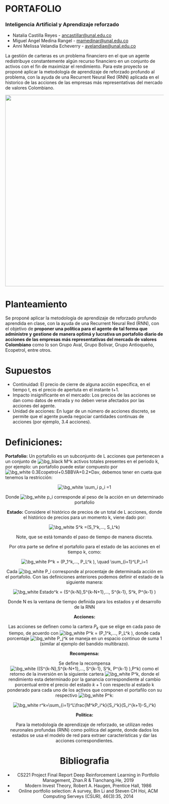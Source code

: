 # PORTAFOLIO
### Inteligencia Artificial y Aprendizaje reforzado

*   Natalia Castilla Reyes - ancastillar@unal.edu.co
*   Miguel Angel Medina Rangel - mamedinar@unal.edu.co 
*   Anni Melissa Velandia Echeverry - avelandiae@unal.edu.co

La gestión de carteras es un problema financiero en el que un agente redistribuye constantemente algún recurso financiero en un conjunto de activos con el fin de maximizar el rendimiento. Para este proyecto se proponé aplicar la metodología de aprendizaje de reforzado profundo al problema, con la ayuda de una Recurrent Neural Red (RNN) aplicada en el historico de las acciones de las empresas más representativas del mercado de valores Colombiano.

<img alt="" class="mu rl t u v jp aj c" width="557" height="609" role="presentation" src="https://miro.medium.com/max/557/1*2SsVy90fMd-Zl2RddYDl7Q.png" srcset="https://miro.medium.com/max/276/1*2SsVy90fMd-Zl2RddYDl7Q.png 276w, https://miro.medium.com/max/552/1*2SsVy90fMd-Zl2RddYDl7Q.png 552w, https://miro.medium.com/max/557/1*2SsVy90fMd-Zl2RddYDl7Q.png 557w" sizes="557px">

# Planteamiento

Se proponé aplicar la metodología de aprendizaje de reforzado profundo aprendida en clase, con la ayuda de una Recurrent Neural Red (RNN), con el objetivo de **proponer una política para el agente de tal forma que administre y gestione de manera optimá y lucrativa un portafolio diario de acciones de las empresas más representativas del mercado de valores Colombiano** como lo son Grupo Aval, Grupo Bolivar, Grupo Antioqueño, Ecopetrol, entre otros.

# Supuestos

* Continuidad: El precio de cierre de alguna acción específica, en el tiempo t, es el precio de apertuta en el instante t+1.  
* Impacto insignificante en el mercado: Los precios de las acciones se dan como datos de entrada y no deben verse afectados por las acciones del agente.
* Unidad de acciones: En lugar de un número de acciones discreto, se permite que el agente pueda negociar cantidades continuas de acciones (por ejemplo, 3.4 acciones).


# Definiciones:

**Portafolio:** Un portafolio es un subconjunto de L acciones que pertenecen a un conjunto de <img src="https://latex.codecogs.com/svg.image?\bg_white&space;M^k" title="\bg_black M^k" /> activos totales presentes en el periodo k, por ejemplo: un portafolio puede estar compuesto por <img src="https://latex.codecogs.com/svg.image?\bg_white&space;0.3Ecopetrol&plus;0.5BBVA&plus;0.2*Dav" title="\bg_white 0.3Ecopetrol+0.5BBVA+0.2*Dav" />, debemos tener en cueta que tenemos la restricción: 
<center>
<img src="https://latex.codecogs.com/svg.image?\bg_white&space;\sum_i&space;p_i&space;=1" title="\bg_white \sum_i p_i =1" />

 
Donde <img src="https://latex.codecogs.com/svg.image?\bg_white&space;p_i" title="\bg_white p_i" /> corresponde al peso de la acción en un determinado portafolio


**Estado:** Considere el histórico de precios de un total de L acciones, donde el histórico de precios para un momento k, viene dado por:

<img src="https://latex.codecogs.com/svg.image?\bg_white&space;S^k&space;=(S_1^k,...,&space;S_L^k)" title="\bg_white S^k =(S_1^k,..., S_L^k)" />

Note, que se está tomando el paso de tiempo de manera discreta. 

Por otra parte se define el portafolio para el estado de las acciones en el tiempo k, como:

<img src="https://latex.codecogs.com/svg.image?\bg_white&space;P^k&space;=&space;(P_1^k,...,&space;P_L^k&space;),&space;\quad&space;\sum_{i=1}^LP_i=1" title="\bg_white P^k = (P_1^k,..., P_L^k ), \quad \sum_{i=1}^LP_i=1" />

Cada <img src="https://latex.codecogs.com/svg.image?\bg_white&space;P_i" title="\bg_white P_i" /> corresponde al procentaje de determinada acción en el portafolio. Con las definiciones anteriores podemos definir el estado de la siguiente manera:

<img src="https://latex.codecogs.com/svg.image?\bg_white&space;Estado^k&space;=&space;(S^{k-N},S^{k-N&plus;1},...,&space;S^{k-1},&space;S^k,&space;P^{k-1}&space;)" title="\bg_white Estado^k = (S^{k-N},S^{k-N+1},..., S^{k-1}, S^k, P^{k-1} )" />
 
Donde N es la ventana de tiempo definida para los estados y el desarrollo de la RNN

 **Acciones:**

 Las acciones se definen como la cartera $P_k$ que se elige en cada paso de tiempo, de acuerdo con <img src="https://latex.codecogs.com/svg.image?\bg_white&space;&space;P^k&space;=&space;(P_1^k,...,&space;P_L^k&space;)" title="\bg_white P^k = (P_1^k,..., P_L^k )" />, donde cada porcentaje <img src="https://latex.codecogs.com/svg.image?\bg_white&space;P_j^k" title="\bg_white P_j^k" /> se maneja en un espacio continuo de suma 1 (similar al ejemplo del bandido multibrazo).

**Recompensa:**

Se define la recompensa <img src="https://latex.codecogs.com/svg.image?\bg_white&space;((S^{k-N},S^{k-N&plus;1},...,&space;S^{k-1},&space;S^k,&space;P^{k-1}&space;),P^k)" title="\bg_white ((S^{k-N},S^{k-N+1},..., S^{k-1}, S^k, P^{k-1} ),P^k)" /> como el retorno de la inversión en la siguiente cartera <img src="https://latex.codecogs.com/svg.image?\bg_white&space;P^k" title="\bg_white P^k" />, donde el rendimiento esta determinado por la ganancia correspondiente al cambio porcentual entre el precio del estado $k+1$ con respecto al estado k ponderado para cada uno de los activos que componen el portafilo con su respectivo <img src="https://latex.codecogs.com/svg.image?\bg_white&space;P^k" title="\bg_white P^k" />:
 <center>
<img src="https://latex.codecogs.com/svg.image?\bg_white&space;r^k=\sum_{i=1}^L\frac{M^kP_i^k}{S_i^k}(S_i^{k&plus;1}-S_i^k)" title="\bg_white r^k=\sum_{i=1}^L\frac{M^kP_i^k}{S_i^k}(S_i^{k+1}-S_i^k)" />
 
**Politica:**

Para la metodología de aprendizaje de reforzado, se utilizan redes neuronales profundas (RNN) como política del agente, donde dados los estados se usa el modelo de red para extraer características y dar las acciones correspondientes.



# Bibliografia

* CS221 Project Final Report Deep Reinforcement Learning in Portfolio Management, Zhan.R & Tianchang.He,  2019
* Modern Invest Theory, Robert A. Haugen, Prentice Hall, 1986
* Online portfolio selection: A survey, Bin Li and Steven CH Hoi, ACM Computing Serveys (CSUR), 46(3):35,
2014

